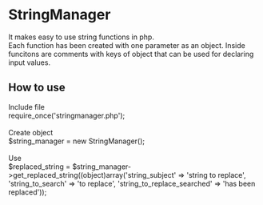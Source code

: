 # StringManager
It makes easy to use string functions in php.<br>
Each function has been created with one parameter as an object. Inside funcitons are comments with keys of object that can be used for declaring input values.

<h2><b>How to use</b></h2>
Include file<br>
require_once('stringmanager.php');<br><br>
Create object<br>
$string_manager = new StringManager();<br><br>
Use<br>
$replaced_string = $string_manager->get_replaced_string((object)array('string_subject' => 'string to replace', 'string_to_search' => 'to replace', 'string_to_replace_searched' => 'has been replaced'));

